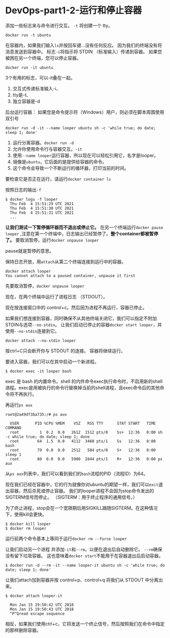 # DevOps-part1-2-运行和停止容器

添加一些标志来与命令进行交互。
`-t` 将创建一个 tty。
```console
docker run -t ubuntu
```

在容器内，如果我们输入`ls`并按回车键...没有任何反应。
因为我们的终端没有将消息发送到容器中。
标志`-i`将指示将 STDIN （标准输入）传递到容器。
如果您被困在另一个终端，您可以停止容器。

```console
docker run -it ubuntu
```

3个有用的标志，可以-it叠在一起。 
1. 交互式传递标准输入-i、
2. tty是-t、
3. 独立容器是-d

后台运行容器：
如果您是命令提示符（Windows）用户，则必须在脚本周围使用双引号
```console
docker run -d -it --name looper ubuntu sh -c 'while true; do date; sleep 1; done'
```
1. 运行分离容器。`docker run -d`
2. 允许你使用命令行与容器交互。`-it`
3. 使用`--name looper`运行容器，所以现在可以轻松引用它，名字是looper。
4. 镜像是`ubuntu`，它后面的是提供给容器的命令。
5. 这个命令会导致一个不断运行的循环器，打印当前的时间。

要检查它是否正在运行，请运行`docker container ls`

按照日志的输出`-f`
```console
$ docker logs -f looper
  Thu Feb  4 15:51:29 UTC 2021
  Thu Feb  4 15:51:30 UTC 2021
  Thu Feb  4 15:51:31 UTC 2021
  ...
```

**让我们测试一下暂停循环器而不退出或停止它。**
在另一个终端运行`docker pause looper` ,注意在第一个终端中，日志输出已经暂停了。**整个container都被暂停了。**
要取消暂停，运行`docker unpause looper`

pause就是暂停的意思。

保持日志开放，用`attach`从第二个终端连接到运行中的容器。
```console
docker attach looper
You cannot attach to a paused container, unpause it first
```

先要取消暂停，`docker unpause looper`

现在，在两个终端中运行了进程日志 （STDOUT）。

现在按连接窗口中的 control+c。然后因为进程不再运行，容器已停止。

如果我们想连接到容器，同时确保不从其他终端关闭它，我们可以指定不附加STDIN与选项`--no-stdin`。
让我们启动已停止的容器`docker start looper`，并使用`--no-stdin`连接到它。
```console
docker attach --no-stdin looper
```
按ctrl+C只会断开你与 STDOUT 的连接。
容器将继续运行。

要进入容器，我们可以在其中启动一个新进程。

```console
$ docker exec -it looper bash
```

exec 是 bash 的内置命令。shell 的内件命令exec执行命令时，不启用新的shell进程。exec是用被执行的命令行替换掉当前的shell进程，且exec命令后的其他命令将不再执行。

再运行`ps aux`
```console
root@2a49df3ba735:/# ps aux

  USER       PID %CPU %MEM    VSZ   RSS TTY      STAT START   TIME COMMAND
  root         1  0.2  0.0   2612  1512 pts/0    Ss+  12:36   0:00 sh -c while true; do date; sleep 1; done
  root        64  1.5  0.0   4112  3460 pts/1    Ss   12:36   0:00 bash
  root        79  0.0  0.0   2512   584 pts/0    S+   12:36   0:00 sleep 1
  root        80  0.0  0.0   5900  2844 pts/1    R+   12:36   0:00 ps aux
```

从`ps aux`列表中，我们可以看到我们的`bash`流程的PID（流程ID）为64。

现在我们已经在容器中，它的行为就像你对ubuntu的期望一样，我们可以`exit`退出容器，然后杀死或停止容器。
我们的looper进程不会因为stop命令发出的SIGTERM信号而停止。
（SIGTERM：用于终止程序的通用信号。）

为了终止进程，stop会在一个宽限期后用SIGKILL跟随SIGTERM。在这种情况下，使用kill会更快。
```console
$ docker kill looper
$ docker rm looper
```

运行前两个命令基本上等同于运行`docker rm --force looper`

让我们启动另一个进程 并添加`-it`和`--rm`，以便在退出后自动删除它。
`--rm`确保没有留下垃圾容器。
这也意味着`docker start`不能用于在容器退出后启动容器。

```console
$ docker run -d --rm -it --name looper-it ubuntu sh -c 'while true; do date; sleep 1; done'
```

让我们attach加到容器并按 control+p、control+q 将我们从 STDOUT 中分离出来。

```console
$ docker attach looper-it

  Mon Jan 15 19:50:42 UTC 2018
  Mon Jan 15 19:50:43 UTC 2018
  ^P^Qread escape sequence
```

相反，如果我们使用ctrl+c，它将发送一个终止信号，然后按照我们在命令中指定的那样删除容器。